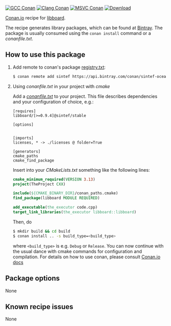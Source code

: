 [![GCC Conan](https://github.com/sintef-ocean/conan-libboard/workflows/GCC%20Conan/badge.svg)](https://github.com/sintef-ocean/conan-libboard/actions?query=workflow%3A"GCC+Conan")
[![Clang Conan](https://github.com/sintef-ocean/conan-libboard/workflows/Clang%20Conan/badge.svg)](https://github.com/sintef-ocean/conan-libboard/actions?query=workflow%3A"Clang+Conan")
[![MSVC Conan](https://github.com/sintef-ocean/conan-libboard/workflows/MSVC%20Conan/badge.svg)](https://github.com/sintef-ocean/conan-libboard/actions?query=workflow%3A"MSVC+Conan")
[![Download](https://api.bintray.com/packages/sintef-ocean/conan/libboard%3Asintef/images/download.svg)](https://bintray.com/sintef-ocean/conan/libboard%3Asintef/_latestVersion)

[Conan.io](https://conan.io) recipe for [libboard](https://github.com/c-koi/libboard).

The recipe generates library packages, which can be found at [Bintray](https://bintray.com/sintef-ocean/conan/libboard%3Asintef).
The package is usually consumed using the `conan install` command or a *conanfile.txt*.

## How to use this package

1. Add remote to conan's package [registry.txt](http://docs.conan.io/en/latest/reference/config_files/registry.txt.html):

   ```bash
   $ conan remote add sintef https://api.bintray.com/conan/sintef-ocean/conan
   ```

2. Using *conanfile.txt* in your project with *cmake*

   Add a [*conanfile.txt*](http://docs.conan.io/en/latest/reference/conanfile_txt.html) to your project. This file describes dependencies and your configuration of choice, e.g.:

   ```
   [requires]
   libboard/[>=0.9.4]@sintef/stable

   [options]


   [imports]
   licenses, * -> ./licenses @ folder=True

   [generators]
   cmake_paths
   cmake_find_package
   ```

   Insert into your *CMakeLists.txt* something like the following lines:
   ```cmake
   cmake_minimum_required(VERSION 3.13)
   project(TheProject CXX)

   include(${CMAKE_BINARY_DIR}/conan_paths.cmake)
   find_package(libboard MODULE REQUIRED)

   add_executable(the_executor code.cpp)
   target_link_libraries(the_executor libboard::libboard)
   ```
   Then, do
   ```bash
   $ mkdir build && cd build
   $ conan install .. -s build_type=<build_type>
   ```
   where `<build_type>` is e.g. `Debug` or `Release`.
   You can now continue with the usual dance with cmake commands for configuration and compilation. For details on how to use conan, please consult [Conan.io docs](http://docs.conan.io/en/latest/)

## Package options

None

## Known recipe issues

None
